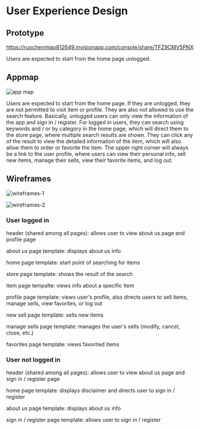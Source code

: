 # User Experience Design

## Prototype

https://ruochenmiao812649.invisionapp.com/console/share/TFZ9CMV5PNX

Users are expected to start from the home page unlogged.

## Appmap

![app map](https://user-images.githubusercontent.com/74287387/155180571-999854ff-8d1a-4ee1-ac87-2d3c40687dec.png)

Users are expected to start from the home page. If they are unlogged, they are not permitted to visit item or profile. They are also not allowed to use the search feature. Basically, unlogged users can only view the information of the app and sign in / register. For logged in users, they can search using keywords and / or by category in the home page, which will direct them to the store page, where multiple search results are shown. They can click any of the result to view the detailed information of the item, which will also allow them to order or favorite the item. The upper right corner will always be a link to the user profile, where users can view their personal info, sell new items, manage their sells, view their favorite items, and log out.

## Wireframes

![wireframes-1](https://user-images.githubusercontent.com/74287387/155187300-f9efbc1d-c5ff-4220-bb32-02a7c406d380.png)

![wireframes-2](https://user-images.githubusercontent.com/74287387/155187308-6a78d75f-4203-4d1a-854d-3ab041d5450d.png)

### User logged in

header (shared among all pages): allows user to view about us page and profile page 

about us page template: displays about us info

home page template: start point of searching for items

store page template: shows the result of the search

item page tempalte: views info about a specific item

profile page template: views user's profile, also directs users to sell items, manage sells, view favorites, or log out

new sell page template: sells new items

manage sells page template: manages the user's sells (modify, cancel, close, etc.)

favorites page template: views favorited items

### User not logged in

header (shared among all pages): allows user to view about us page and sign in / register page

home page template: displays disclaimer and directs user to sign in / register

about us page template: displays about us info

sign in / register page template: allows user to sign in / register
